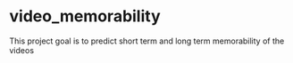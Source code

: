 # video_memorability
This project goal is to predict short term and long term memorability of the videos
